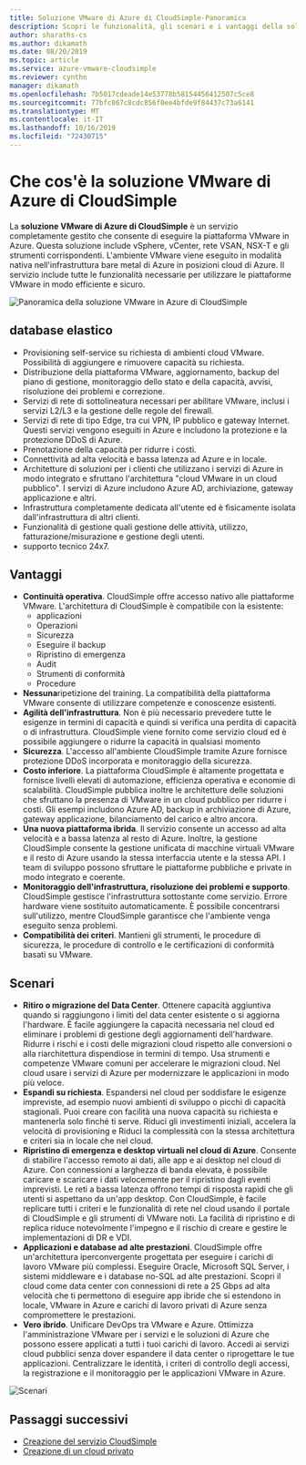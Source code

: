 ```yaml
---
title: Soluzione VMware di Azure di CloudSimple-Panoramica
description: Scopri le funzionalità, gli scenari e i vantaggi della soluzione VMware in Azure tramite il servizio CloudSimple.
author: sharaths-cs
ms.author: dikamath
ms.date: 08/20/2019
ms.topic: article
ms.service: azure-vmware-cloudsimple
ms.reviewer: cynthn
manager: dikamath
ms.openlocfilehash: 7b5017cdeade14e53778b58154456412507c5ce8
ms.sourcegitcommit: 77bfc067c8cdc856f0ee4bfde9f84437c73a6141
ms.translationtype: MT
ms.contentlocale: it-IT
ms.lasthandoff: 10/16/2019
ms.locfileid: "72430715"
---
```

# <a name="what-is-azure-vmware-solution-by-cloudsimple"></a>Che cos'è la soluzione VMware di Azure di CloudSimple

La **soluzione VMware di Azure di CloudSimple** è un servizio completamente gestito che consente di eseguire la piattaforma VMware in Azure. Questa soluzione include vSphere, vCenter, rete VSAN, NSX-T e gli strumenti corrispondenti. L'ambiente VMware viene eseguito in modalità nativa nell'infrastruttura bare metal di Azure in posizioni cloud di Azure. Il servizio include tutte le funzionalità necessarie per utilizzare le piattaforme VMware in modo efficiente e sicuro.

![Panoramica della soluzione VMware in Azure di CloudSimple](media/azure-vmware-solution-by-cloudsimple.png)

## <a name="features"></a>database elastico

* Provisioning self-service su richiesta di ambienti cloud VMware. Possibilità di aggiungere e rimuovere capacità su richiesta.
* Distribuzione della piattaforma VMware, aggiornamento, backup del piano di gestione, monitoraggio dello stato e della capacità, avvisi, risoluzione dei problemi e correzione.
* Servizi di rete di sottolineatura necessari per abilitare VMware, inclusi i servizi L2/L3 e la gestione delle regole del firewall.
* Servizi di rete di tipo Edge, tra cui VPN, IP pubblico e gateway Internet. Questi servizi vengono eseguiti in Azure e includono la protezione e la protezione DDoS di Azure.
* Prenotazione della capacità per ridurre i costi.
* Connettività ad alta velocità e bassa latenza ad Azure e in locale.
* Architetture di soluzioni per i clienti che utilizzano i servizi di Azure in modo integrato e sfruttano l'architettura "cloud VMware in un cloud pubblico". I servizi di Azure includono Azure AD, archiviazione, gateway applicazione e altri.
* Infrastruttura completamente dedicata all'utente ed è fisicamente isolata dall'infrastruttura di altri clienti.
* Funzionalità di gestione quali gestione delle attività, utilizzo, fatturazione/misurazione e gestione degli utenti.
* supporto tecnico 24x7.

## <a name="benefits"></a>Vantaggi

* **Continuità operativa**. CloudSimple offre accesso nativo alle piattaforme VMware. L'architettura di CloudSimple è compatibile con la esistente:
    * applicazioni
    * Operazioni
    * Sicurezza
    * Eseguire il backup
    * Ripristino di emergenza
    * Audit
    * Strumenti di conformità
    * Procedure
* **Nessuna**ripetizione del training. La compatibilità della piattaforma VMware consente di utilizzare competenze e conoscenze esistenti.
* **Agilità dell'infrastruttura**. Non è più necessario prevedere tutte le esigenze in termini di capacità e quindi si verifica una perdita di capacità o di infrastruttura. CloudSimple viene fornito come servizio cloud ed è possibile aggiungere o ridurre la capacità in qualsiasi momento
* **Sicurezza**. L'accesso all'ambiente CloudSimple tramite Azure fornisce protezione DDoS incorporata e monitoraggio della sicurezza.
* **Costo inferiore**. La piattaforma CloudSimple è altamente progettata e fornisce livelli elevati di automazione, efficienza operativa e economie di scalabilità. CloudSimple pubblica inoltre le architetture delle soluzioni che sfruttano la presenza di VMware in un cloud pubblico per ridurre i costi. Gli esempi includono Azure AD, backup in archiviazione di Azure, gateway applicazione, bilanciamento del carico e altro ancora.
* **Una nuova piattaforma ibrida**. Il servizio consente un accesso ad alta velocità e a bassa latenza al resto di Azure. Inoltre, la gestione CloudSimple consente la gestione unificata di macchine virtuali VMware e il resto di Azure usando la stessa interfaccia utente e la stessa API. I team di sviluppo possono sfruttare le piattaforme pubbliche e private in modo integrato e coerente.
* **Monitoraggio dell'infrastruttura, risoluzione dei problemi e supporto**. CloudSimple gestisce l'infrastruttura sottostante come servizio. Errore hardware viene sostituito automaticamente. È possibile concentrarsi sull'utilizzo, mentre CloudSimple garantisce che l'ambiente venga eseguito senza problemi.
* **Compatibilità dei criteri**. Mantieni gli strumenti, le procedure di sicurezza, le procedure di controllo e le certificazioni di conformità basati su VMware.

## <a name="scenarios"></a>Scenari

* **Ritiro o migrazione del Data Center**. Ottenere capacità aggiuntiva quando si raggiungono i limiti del data center esistente o si aggiorna l'hardware. È facile aggiungere la capacità necessaria nel cloud ed eliminare i problemi di gestione degli aggiornamenti dell'hardware. Ridurre i rischi e i costi delle migrazioni cloud rispetto alle conversioni o alla riarchitettura dispendiose in termini di tempo. Usa strumenti e competenze VMware comuni per accelerare le migrazioni cloud. Nel cloud usare i servizi di Azure per modernizzare le applicazioni in modo più veloce.
* **Espandi su richiesta**. Espandersi nel cloud per soddisfare le esigenze impreviste, ad esempio nuovi ambienti di sviluppo o picchi di capacità stagionali. Puoi creare con facilità una nuova capacità su richiesta e mantenerla solo finché ti serve. Riduci gli investimenti iniziali, accelera la velocità di provisioning e Riduci la complessità con la stessa architettura e criteri sia in locale che nel cloud.
* **Ripristino di emergenza e desktop virtuali nel cloud di Azure**. Consente di stabilire l'accesso remoto ai dati, alle app e ai desktop nel cloud di Azure. Con connessioni a larghezza di banda elevata, è possibile caricare e scaricare i dati velocemente per il ripristino dagli eventi imprevisti. Le reti a bassa latenza offrono tempi di risposta rapidi che gli utenti si aspettano da un'app desktop. Con CloudSimple, è facile replicare tutti i criteri e le funzionalità di rete nel cloud usando il portale di CloudSimple e gli strumenti di VMware noti. La facilità di ripristino e di replica riduce notevolmente l'impegno e il rischio di creare e gestire le implementazioni di DR e VDI.
* **Applicazioni e database ad alte prestazioni**. CloudSimple offre un'architettura iperconvergente progettata per eseguire i carichi di lavoro VMware più complessi. Eseguire Oracle, Microsoft SQL Server, i sistemi middleware e i database no-SQL ad alte prestazioni. Scopri il cloud come data center con connessioni di rete a 25 Gbps ad alta velocità che ti permettono di eseguire app ibride che si estendono in locale, VMware in Azure e carichi di lavoro privati di Azure senza compromettere le prestazioni.
* **Vero ibrido**. Unificare DevOps tra VMware e Azure. Ottimizza l'amministrazione VMware per i servizi e le soluzioni di Azure che possono essere applicati a tutti i tuoi carichi di lavoro. Accedi ai servizi cloud pubblici senza dover espandere il data center o riprogettare le tue applicazioni. Centralizzare le identità, i criteri di controllo degli accessi, la registrazione e il monitoraggio per le applicazioni VMware in Azure.

![Scenari](media/cloudsimple-scenarios.png)

## <a name="next-steps"></a>Passaggi successivi

* [Creazione del servizio CloudSimple](quickstart-create-cloudsimple-service.md)
* [Creazione di un cloud privato](quickstart-create-private-cloud.md)
